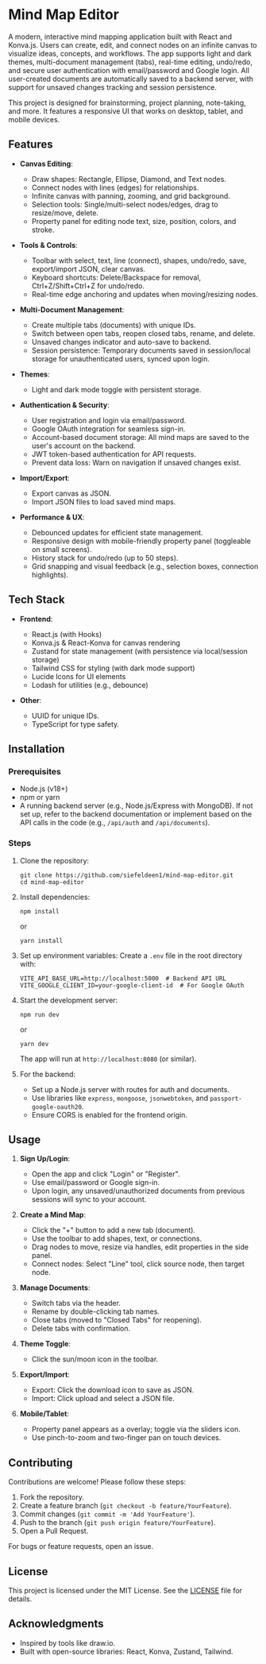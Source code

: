 # Mind Map Editor

A modern, interactive mind mapping application built with React and Konva.js. Users can create, edit, and connect nodes on an infinite canvas to visualize ideas, concepts, and workflows. The app supports light and dark themes, multi-document management (tabs), real-time editing, undo/redo, and secure user authentication with email/password and Google login. All user-created documents are automatically saved to a backend server, with support for unsaved changes tracking and session persistence.

This project is designed for brainstorming, project planning, note-taking, and more. It features a responsive UI that works on desktop, tablet, and mobile devices.

## Features

- **Canvas Editing**:
  - Draw shapes: Rectangle, Ellipse, Diamond, and Text nodes.
  - Connect nodes with lines (edges) for relationships.
  - Infinite canvas with panning, zooming, and grid background.
  - Selection tools: Single/multi-select nodes/edges, drag to resize/move, delete.
  - Property panel for editing node text, size, position, colors, and stroke.

- **Tools & Controls**:
  - Toolbar with select, text, line (connect), shapes, undo/redo, save, export/import JSON, clear canvas.
  - Keyboard shortcuts: Delete/Backspace for removal, Ctrl+Z/Shift+Ctrl+Z for undo/redo.
  - Real-time edge anchoring and updates when moving/resizing nodes.

- **Multi-Document Management**:
  - Create multiple tabs (documents) with unique IDs.
  - Switch between open tabs, reopen closed tabs, rename, and delete.
  - Unsaved changes indicator and auto-save to backend.
  - Session persistence: Temporary documents saved in session/local storage for unauthenticated users, synced upon login.

- **Themes**:
  - Light and dark mode toggle with persistent storage.

- **Authentication & Security**:
  - User registration and login via email/password.
  - Google OAuth integration for seamless sign-in.
  - Account-based document storage: All mind maps are saved to the user's account on the backend.
  - JWT token-based authentication for API requests.
  - Prevent data loss: Warn on navigation if unsaved changes exist.

- **Import/Export**:
  - Export canvas as JSON.
  - Import JSON files to load saved mind maps.

- **Performance & UX**:
  - Debounced updates for efficient state management.
  - Responsive design with mobile-friendly property panel (toggleable on small screens).
  - History stack for undo/redo (up to 50 steps).
  - Grid snapping and visual feedback (e.g., selection boxes, connection highlights).

## Tech Stack

- **Frontend**:
  - React.js (with Hooks)
  - Konva.js & React-Konva for canvas rendering
  - Zustand for state management (with persistence via local/session storage)
  - Tailwind CSS for styling (with dark mode support)
  - Lucide Icons for UI elements
  - Lodash for utilities (e.g., debounce)

- **Other**:
  - UUID for unique IDs.
  - TypeScript for type safety.

## Installation

### Prerequisites
- Node.js (v18+)
- npm or yarn
- A running backend server (e.g., Node.js/Express with MongoDB). If not set up, refer to the backend documentation or implement based on the API calls in the code (e.g., `/api/auth` and `/api/documents`).

### Steps

1. Clone the repository:
   ```
   git clone https://github.com/siefeldeen1/mind-map-editor.git
   cd mind-map-editor
   ```

2. Install dependencies:
   ```
   npm install
   ```
   or
   ```
   yarn install
   ```

3. Set up environment variables:
   Create a `.env` file in the root directory with:
   ```
   VITE_API_BASE_URL=http://localhost:5000  # Backend API URL
   VITE_GOOGLE_CLIENT_ID=your-google-client-id  # For Google OAuth
   ```

4. Start the development server:
   ```
   npm run dev
   ```
   or
   ```
   yarn dev
   ```
   The app will run at `http://localhost:8080` (or similar).

5. For the backend:
   - Set up a Node.js server with routes for auth and documents.
   - Use libraries like `express`, `mongoose`, `jsonwebtoken`, and `passport-google-oauth20`.
   - Ensure CORS is enabled for the frontend origin.

## Usage

1. **Sign Up/Login**:
   - Open the app and click "Login" or "Register".
   - Use email/password or Google sign-in.
   - Upon login, any unsaved/unauthorized documents from previous sessions will sync to your account.

2. **Create a Mind Map**:
   - Click the "+" button to add a new tab (document).
   - Use the toolbar to add shapes, text, or connections.
   - Drag nodes to move, resize via handles, edit properties in the side panel.
   - Connect nodes: Select "Line" tool, click source node, then target node.

3. **Manage Documents**:
   - Switch tabs via the header.
   - Rename by double-clicking tab names.
   - Close tabs (moved to "Closed Tabs" for reopening).
   - Delete tabs with confirmation.

4. **Theme Toggle**:
   - Click the sun/moon icon in the toolbar.

5. **Export/Import**:
   - Export: Click the download icon to save as JSON.
   - Import: Click upload and select a JSON file.

6. **Mobile/Tablet**:
   - Property panel appears as a overlay; toggle via the sliders icon.
   - Use pinch-to-zoom and two-finger pan on touch devices.

## Contributing

Contributions are welcome! Please follow these steps:
1. Fork the repository.
2. Create a feature branch (`git checkout -b feature/YourFeature`).
3. Commit changes (`git commit -m 'Add YourFeature'`).
4. Push to the branch (`git push origin feature/YourFeature`).
5. Open a Pull Request.

For bugs or feature requests, open an issue.

## License

This project is licensed under the MIT License. See the [LICENSE](LICENSE) file for details.

## Acknowledgments

- Inspired by tools like draw.io.
- Built with open-source libraries: React, Konva, Zustand, Tailwind.

